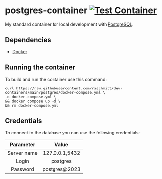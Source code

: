 # postgres-container [![Test Container](https://github.com/raschmitt/dev-containers/actions/workflows/postgres-test.yml/badge.svg)](https://github.com/raschmitt/dev-containers/actions/workflows/postgres-test.yml)

My standard container for local development with [PostgreSQL](https://www.postgresql.org/).

## Dependencies 

- [Docker](https://docs.docker.com/get-docker/)

## Running the container

To build and run the container use this command:

```
curl https://raw.githubusercontent.com/raschmitt/dev-containers/main/postgres/docker-compose.yml \
-o docker-compose.yml \
&& docker compose up -d \
&& rm docker-compose.yml
```

## Credentials

To connect to the database you can use the following credentials:

| Parameter | Value |
| :---: | :---: |
| Server name | 127.0.0.1,5432 |
| Login | postgres |
| Password | postgres@2023 |

